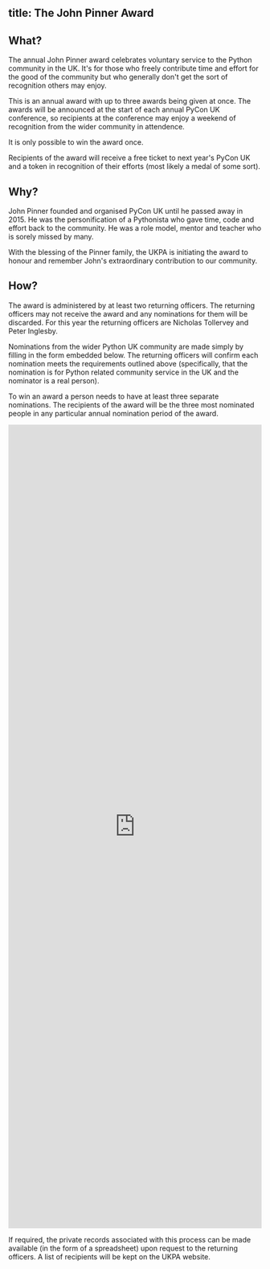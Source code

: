 title: The John Pinner Award
---
<h2>What?</h2>

The annual John Pinner award celebrates voluntary service to the Python
community in the UK. It's for those who freely contribute time and effort for
the good of the community but who generally don't get the sort of recognition
others may enjoy.

This is an annual award with up to three awards being given at once. The awards
will be announced at the start of each annual PyCon UK conference, so
recipients at the conference may enjoy a weekend of recognition from the wider
community in attendence.

It is only possible to win the award once.

Recipients of the award will receive a free ticket to next year's PyCon UK and
a token in recognition of their efforts (most likely a medal of some sort).

<h2>Why?</h2>

John Pinner founded and organised PyCon UK until he passed away in 2015. He was
the personification of a Pythonista who gave time, code and effort back to the
community. He was a role model, mentor and teacher who is sorely missed by
many.

With the blessing of the Pinner family, the UKPA is initiating the award to
honour and remember John's extraordinary contribution to our community.

<h2>How?</h2>

The award is administered by at least two returning officers. The returning
officers may not receive the award and any nominations for them will be
discarded. For this year the returning officers are Nicholas Tollervey and
Peter Inglesby.

Nominations from the wider Python UK community are made simply by filling in
the form embedded below. The returning officers will confirm
each nomination meets the requirements outlined above (specifically, that the
nomination is for Python related community service in the UK and the nominator
is a real person).

To win an award a person needs to have at least three separate nominations. The
recipients of the award will be the three most nominated people in any
particular annual nomination period of the award.

<iframe src="https://docs.google.com/forms/d/e/1FAIpQLSdWFta61RMBmxgPEpZghorFzSpKCkyabVgRAJMbyMt2ARF0oQ/viewform?embedded=true" width="100%" height="1600" frameborder="0" marginheight="0" marginwidth="0">Loading...</iframe>

If required, the private records associated with this process can be made
available (in the form of a spreadsheet) upon request to the returning
officers. A list of recipients will be kept on the UKPA website.
